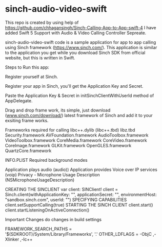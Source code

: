 # sinch-audio-video-swift

This repo is created by using help of https://github.com/chhagansingh/Sinch-Calling-App-to-App-swift-4 I have added Swift 5 Support with Audio & Video Calling Controller Sepreate. 

sinch-audio-video-swift code is a sample application for app to app calling using Sinch framework (https://www.sinch.com/). This application is similar to the application you get while you download Sinch SDK from official website, but this is written in Swift.

Steps to Run this app:

Register yourself at Sinch.

Register your app in Sinch, you'll get the Application Key and Secret.

Paste the Application Key & Secret in initSinchClientWithUserId method of AppDelegate.

Drag and drop frame work, its simple, just download (www.sinch.com/download/) latest framework of Sinch and add it to your exsiting frame works.

Frameworks required for calling
libc++.dylib (libc++.tbd)
libz.tbd
Security.framework
AVFoundation.framework
AudioToolbox.framework
VideoToolbox.framework
CoreMedia.framework
CoreVideo.framework
CoreImage.framework
GLKit.framework
OpenGLES.framework
QuartzCore.framework

INFO.PLIST
Required background modes

Application plays audio (audio))
Application provides Voice over IP services (voip)
Privacy - Microphone Usage Description (NSMicrophoneUsageDescription)

CREATING THE SINCLIENT
var client: SINClient!
client = Sinch.client(withApplicationKey: "",
                applicationSecret: "<application secret>",
                environmentHost: "sandbox.sinch.com",
                 userId: "<user id>")
SPECIFYING CAPABILITIES
        client.setSupportCalling(true)
STARTING THE SINCH CLIENT
        client.start()
        client.startListeningOnActiveConnection()

Important Changes
do changes in build settings

FRAMEWORK_SEARCH_PATHS = '$(SDKROOT)/System/Library/Frameworks', '.'
OTHER_LDFLAGS = -ObjC ,-Xlinker ,-lc++

